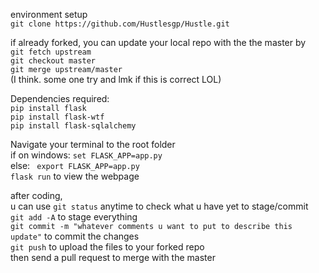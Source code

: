 environment setup  
```git clone https://github.com/Hustlesgp/Hustle.git```  

if already forked, you can update your local repo with the the master by  
```git fetch upstream```  
```git checkout master```  
```git merge upstream/master```  
(I think. some one try and lmk if this is correct LOL)  
  
Dependencies required:  
```pip install flask```  
```pip install flask-wtf```  
```pip install flask-sqlalchemy```  
  

Navigate your terminal to the root folder  
if on windows: ```set FLASK_APP=app.py```  
else: ``` export FLASK_APP=app.py```  
```flask run``` to view the webpage  

after coding,  
u can use ```git status``` anytime to check what u have yet to stage/commit  
```git add -A``` to stage everything  
```git commit -m "whatever comments u want to put to describe this update"``` to commit the changes  
```git push``` to upload the files to your forked repo  
then send a pull request to merge with the master  
